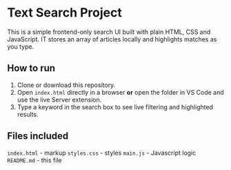 # Text Search Project
This is a simple frontend-only search UI built with plain HTML, CSS and JavaScript. IT stores an array of articles locally and highlights matches as you type.

## How to run
1. Clone or download this repository.
2. Open `index.html` directly in a browser **or** open the folder in VS Code and use the live Server extension.
3. Type a keyword in the search box to see live filtering and highlighted results.

## Files included
`index.html` - markup
`styles.css` - styles
`main.js` - Javascript logic
`README.md` - this file
